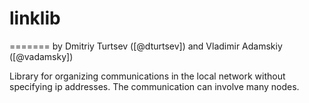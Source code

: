 # linklib
=======
by Dmitriy Turtsev ([@dturtsev]) and Vladimir Adamskiy ([@vadamsky])

Library for organizing communications in the local network without specifying ip addresses. The communication can involve many nodes.
